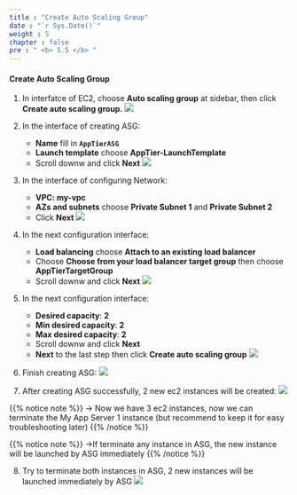 ```yaml
---
title : "Create Auto Scaling Group"
date : "`r Sys.Date()`"
weight : 5
chapter : false
pre : " <b> 5.5 </b> "
---
```


#### Create Auto Scaling Group
1. In interfatce of EC2, choose **Auto scaling group** at sidebar, then click **Create auto scaling group.**
![](../../../images/5-5/01.png?width=50pc)

2. In the interface of creating ASG:
    - **Name** fill in **`AppTierASG`**
    - **Launch template** choose **AppTier-LaunchTemplate**
    - Scroll downw and click **Next**
![](../../../images/5-5/02.png?width=50pc)

3. In the interface of configuring Network:
    - **VPC: my-vpc**
    - **AZs and subnets** choose **Private Subnet 1** and **Private Subnet 2**
    - Click **Next**
![](../../../images/5-5/03.png?width=50pc)

4. In the next configuration interface:
    - **Load balancing** choose **Attach to an existing load balancer**
    - Choose **Choose from your load balancer target group** then choose **AppTierTargetGroup**
    - Scroll downw and click **Next**
![](../../../images/5-5/04.png?width=50pc)

5. In the next configuration interface:
    - **Desired capacity**: **2**
    - **Min desired capacity**: **2**
    - **Max desired capacity**: **2**
    - Scroll downw and click **Next**
    - **Next** to the last step then click **Create auto scaling group**
![](../../../images/5-5/05.png?width=50pc)

6. Finish creating ASG:
![](../../../images/5-5/06.png?width=50pc)

7. After creating ASG successfully, 2 new ec2 instances will be created:
![](../../../images/5-5/07.png?width=50pc)

{{% notice note %}}
→ Now we have 3 ec2 instances, now we can terminate the My App Server 1 instance (but recommend to keep it for easy troubleshooting later)
{{% /notice %}}

{{% notice note %}}
→If terminate any instance in ASG, the new instance will be launched by ASG immediately
{{% /notice %}}

8. Try to terminate both instances in ASG, 2 new instances will be launched immediately by ASG
![](../../../images/5-5/08.png?width=50pc)

